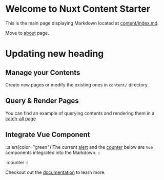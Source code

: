 # Welcome to Nuxt Content Starter

This is the main page displaying Markdown located at [content/index.md](https://github.com/larbish/starter/blob/content/content/index.md).

Move to [about](/about) page.

# Updating new heading

## Manage your Contents

Create new pages or modify the existing ones in `content/` directory.

## Query & Render Pages

You can find an example of querying contents and rendering them in a [catch-all page](https://github.com/larbish/starter/blob/content/app/pages/%5B...slug%5D.vue)

## Integrate Vue Component

::alert{color="green"}
The current [alert](https://github.com/larbish/starter/blob/content/app/components/Alert.vue) and the [counter](https://github.com/larbish/starter/blob/content/app/components/Counter.vue) below are `Vue` components integrated into the Markdown.
::

::counter
::

Checkout out the [documentation](https://content.nuxt.com/docs/getting-started) to learn more.
